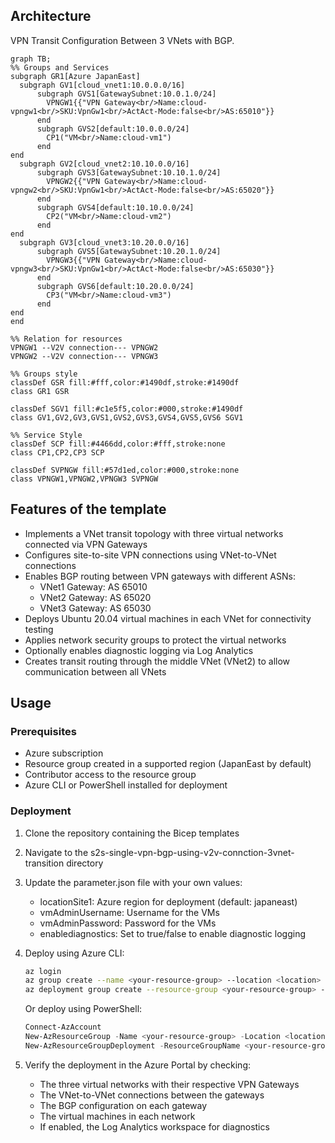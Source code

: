 ## Architecture
VPN Transit Configuration Between 3 VNets with BGP.

```mermaid
graph TB;
%% Groups and Services
subgraph GR1[Azure JapanEast]
  subgraph GV1[cloud_vnet1:10.0.0.0/16]
      subgraph GVS1[GatewaySubnet:10.0.1.0/24]
        VPNGW1{{"VPN Gateway<br/>Name:cloud-vpngw1<br/>SKU:VpnGw1<br/>ActAct-Mode:false<br/>AS:65010"}}
      end
      subgraph GVS2[default:10.0.0.0/24]
        CP1("VM<br/>Name:cloud-vm1")
      end
end
  subgraph GV2[cloud_vnet2:10.10.0.0/16]
      subgraph GVS3[GatewaySubnet:10.10.1.0/24]
        VPNGW2{{"VPN Gateway<br/>Name:cloud-vpngw2<br/>SKU:VpnGw1<br/>ActAct-Mode:false<br/>AS:65020"}}
      end
      subgraph GVS4[default:10.10.0.0/24]
        CP2("VM<br/>Name:cloud-vm2")
      end
end
  subgraph GV3[cloud_vnet3:10.20.0.0/16]
      subgraph GVS5[GatewaySubnet:10.20.1.0/24]
        VPNGW3{{"VPN Gateway<br/>Name:cloud-vpngw3<br/>SKU:VpnGw1<br/>ActAct-Mode:false<br/>AS:65030"}}
      end
      subgraph GVS6[default:10.20.0.0/24]
        CP3("VM<br/>Name:cloud-vm3")
      end
end
end

%% Relation for resources
VPNGW1 --V2V connection--- VPNGW2
VPNGW2 --V2V connection--- VPNGW3

%% Groups style
classDef GSR fill:#fff,color:#1490df,stroke:#1490df
class GR1 GSR

classDef SGV1 fill:#c1e5f5,color:#000,stroke:#1490df
class GV1,GV2,GV3,GVS1,GVS2,GVS3,GVS4,GVS5,GVS6 SGV1
 
%% Service Style
classDef SCP fill:#4466dd,color:#fff,stroke:none
class CP1,CP2,CP3 SCP

classDef SVPNGW fill:#57d1ed,color:#000,stroke:none
class VPNGW1,VPNGW2,VPNGW3 SVPNGW

```

## Features of the template

- Implements a VNet transit topology with three virtual networks connected via VPN Gateways
- Configures site-to-site VPN connections using VNet-to-VNet connections
- Enables BGP routing between VPN gateways with different ASNs:
  - VNet1 Gateway: AS 65010
  - VNet2 Gateway: AS 65020
  - VNet3 Gateway: AS 65030
- Deploys Ubuntu 20.04 virtual machines in each VNet for connectivity testing
- Applies network security groups to protect the virtual networks
- Optionally enables diagnostic logging via Log Analytics
- Creates transit routing through the middle VNet (VNet2) to allow communication between all VNets

## Usage

### Prerequisites
- Azure subscription
- Resource group created in a supported region (JapanEast by default)
- Contributor access to the resource group
- Azure CLI or PowerShell installed for deployment

### Deployment

1. Clone the repository containing the Bicep templates
2. Navigate to the s2s-single-vpn-bgp-using-v2v-connction-3vnet-transition directory
3. Update the parameter.json file with your own values:
   - locationSite1: Azure region for deployment (default: japaneast)
   - vmAdminUsername: Username for the VMs
   - vmAdminPassword: Password for the VMs
   - enablediagnostics: Set to true/false to enable diagnostic logging

4. Deploy using Azure CLI:
   ```bash
   az login
   az group create --name <your-resource-group> --location <location>
   az deployment group create --resource-group <your-resource-group> --template-file main.bicep --parameters parameter.json
   ```

   Or deploy using PowerShell:
   ```powershell
   Connect-AzAccount
   New-AzResourceGroup -Name <your-resource-group> -Location <location>
   New-AzResourceGroupDeployment -ResourceGroupName <your-resource-group> -TemplateFile main.bicep -TemplateParameterFile parameter.json
   ```

5. Verify the deployment in the Azure Portal by checking:
   - The three virtual networks with their respective VPN Gateways
   - The VNet-to-VNet connections between the gateways
   - The BGP configuration on each gateway
   - The virtual machines in each network
   - If enabled, the Log Analytics workspace for diagnostics

